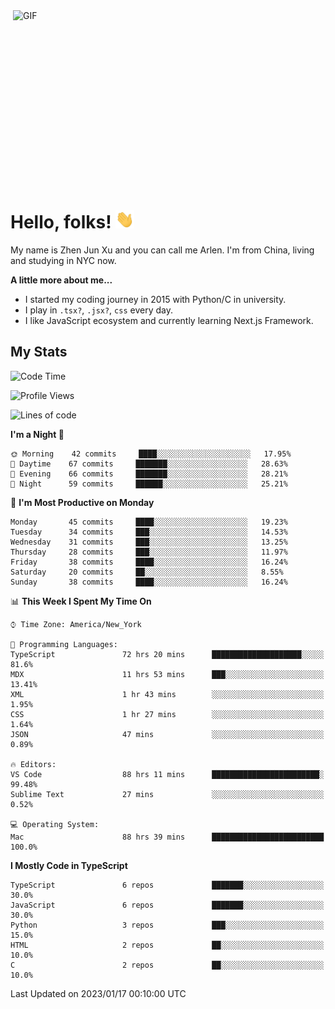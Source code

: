 <img align="right" alt="GIF" src="https://media.giphy.com/media/xUA7bdpLxQhsSQdyog/giphy.gif" width="500" height="320" />

# Hello, folks! <img src="https://raw.githubusercontent.com/arlenxuzj/arlenxuzj/master/assets/wave.gif" width="30px">

My name is Zhen Jun Xu and you can call me Arlen. I'm from China, living and studying in NYC now.

**A little more about me...**

 - I started my coding journey in 2015 with Python/C in university.
 - I play in `.tsx?`, `.jsx?`, `css` every day.
 - I like JavaScript ecosystem and currently learning Next.js Framework.

## My Stats

<!--START_SECTION:waka-->
![Code Time](http://img.shields.io/badge/Code%20Time-2%2C944%20hrs%2032%20mins-blue)

![Profile Views](http://img.shields.io/badge/Profile%20Views-7-blue)

![Lines of code](https://img.shields.io/badge/From%20Hello%20World%20I%27ve%20Written-320%20Thousand%20lines%20of%20code-blue)

**I'm a Night 🦉** 

```text
🌞 Morning    42 commits     ████░░░░░░░░░░░░░░░░░░░░░   17.95% 
🌆 Daytime    67 commits     ███████░░░░░░░░░░░░░░░░░░   28.63% 
🌃 Evening    66 commits     ███████░░░░░░░░░░░░░░░░░░   28.21% 
🌙 Night      59 commits     ██████░░░░░░░░░░░░░░░░░░░   25.21%

```
📅 **I'm Most Productive on Monday** 

```text
Monday       45 commits     ████░░░░░░░░░░░░░░░░░░░░░   19.23% 
Tuesday      34 commits     ███░░░░░░░░░░░░░░░░░░░░░░   14.53% 
Wednesday    31 commits     ███░░░░░░░░░░░░░░░░░░░░░░   13.25% 
Thursday     28 commits     ███░░░░░░░░░░░░░░░░░░░░░░   11.97% 
Friday       38 commits     ████░░░░░░░░░░░░░░░░░░░░░   16.24% 
Saturday     20 commits     ██░░░░░░░░░░░░░░░░░░░░░░░   8.55% 
Sunday       38 commits     ████░░░░░░░░░░░░░░░░░░░░░   16.24%

```


📊 **This Week I Spent My Time On** 

```text
⌚︎ Time Zone: America/New_York

💬 Programming Languages: 
TypeScript               72 hrs 20 mins      ████████████████████░░░░░   81.6% 
MDX                      11 hrs 53 mins      ███░░░░░░░░░░░░░░░░░░░░░░   13.41% 
XML                      1 hr 43 mins        ░░░░░░░░░░░░░░░░░░░░░░░░░   1.95% 
CSS                      1 hr 27 mins        ░░░░░░░░░░░░░░░░░░░░░░░░░   1.64% 
JSON                     47 mins             ░░░░░░░░░░░░░░░░░░░░░░░░░   0.89%

🔥 Editors: 
VS Code                  88 hrs 11 mins      ████████████████████████░   99.48% 
Sublime Text             27 mins             ░░░░░░░░░░░░░░░░░░░░░░░░░   0.52%

💻 Operating System: 
Mac                      88 hrs 39 mins      █████████████████████████   100.0%

```

**I Mostly Code in TypeScript** 

```text
TypeScript               6 repos             ███████░░░░░░░░░░░░░░░░░░   30.0% 
JavaScript               6 repos             ███████░░░░░░░░░░░░░░░░░░   30.0% 
Python                   3 repos             ███░░░░░░░░░░░░░░░░░░░░░░   15.0% 
HTML                     2 repos             ██░░░░░░░░░░░░░░░░░░░░░░░   10.0% 
C                        2 repos             ██░░░░░░░░░░░░░░░░░░░░░░░   10.0%

```



 Last Updated on 2023/01/17 00:10:00 UTC
<!--END_SECTION:waka-->
